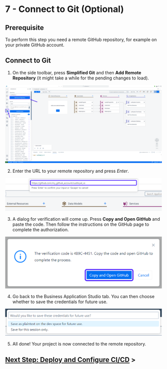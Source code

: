 # 7 - Connect to Git (Optional)

## Prerequisite
To perform this step you need a remote GitHub repository, for example on your private GitHub account.

## Connect to Git
1. On the side toolbar, press **Simplified Git** and then **Add Remote Repository** (it might take a while for the pending changes to load).

![](./Images/7_Screenshot_1.png)

2. Enter the URL to your remote repository and press *Enter*.

![](./Images/7_Screenshot_2.png)

3. A dialog for verification will come up. Press **Copy and Open GitHub** and paste the code. Then follow the instructions on the GitHub page to complete the authorization.

![](./Images/7_Screenshot_3.png)

4. Go back to the Business Application Studio tab. You can then choose whether to save the credentials for future use.

![](./Images/7_Screenshot_4.png)

5. All done! Your project is now connected to the remote repository.

## [Next Step: Deploy and Configure CI/CD](./8_Deploy_CICD.md) >